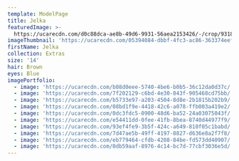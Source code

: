 ```yaml
---
template: ModelPage
title: Jelka
featuredImage: >-
  https://ucarecdn.com/d0c88dca-ae8b-49d6-9931-56aea2153426/-/crop/9318x4965/0,359/-/preview/
imageThumbnail: 'https://ucarecdn.com/05394084-dbbf-4fc3-ac86-363374eef8ce/'
firstName: Jelka
collection: Extras
size: '14'
hair: Brown
eyes: Blue
imagePortfolio:
  - image: 'https://ucarecdn.com/b08d0eee-5740-4be6-b0b5-36c12da0d37c/'
  - image: 'https://ucarecdn.com/7f202129-c6bd-4e30-843f-905468cd75bb/'
  - image: 'https://ucarecdn.com/b5733e97-a203-4504-8d8e-2b1815b202b9/'
  - image: 'https://ucarecdn.com/08bd1f9e-4418-42c6-a078-ffb003a419e2/'
  - image: 'https://ucarecdn.com/0dc3fdc5-0900-48d6-ba52-24a03075043f/'
  - image: 'https://ucarecdn.com/e54411dd-0fee-41fb-8bea-8740d44977f9/'
  - image: 'https://ucarecdn.com/93ef4fe9-3b5f-424c-a649-810f05c1babd/'
  - image: 'https://ucarecdn.com/7d47ae5b-49ff-4197-8827-d636e8a2f7f8/'
  - image: 'https://ucarecdn.com/eb779464-cfdb-4208-84be-fd573dd40907/'
  - image: 'https://ucarecdn.com/0db59aaf-8976-4c14-bc7d-77cbf3036e5d/'
---
```


